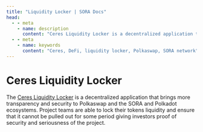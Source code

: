 ```yaml
---
title: "Liquidity Locker | SORA Docs"
head:
  - - meta
    - name: description
      content: "Ceres Liquidity Locker is a decentralized application that brings more transparency and security to the Dotsama ecosystem."
  - - meta
    - name: keywords
      content: "Ceres, DeFi, liquidity locker, Polkaswap, SORA network"
---
```


# Ceres Liquidity Locker

The [Ceres Liquidity Locker](https://dapps.cerestoken.io/liquidity_locker) is a decentralized application that brings more transparency and security to Polkaswap and the SORA and Polkadot ecosystems.
Project teams are able to lock their tokens liquidity and ensure that it cannot be pulled out for some period giving investors proof of security and seriousness of the project.
